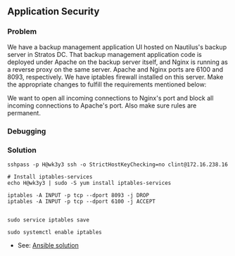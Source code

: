 ## Application Security

### Problem

We have a backup management application UI hosted on Nautilus's backup server in Stratos DC. That backup management application code is deployed under Apache on the backup server itself, and Nginx is running as a reverse proxy on the same server. Apache and Nginx ports are 6100 and 8093, respectively. We have iptables firewall installed on this server. Make the appropriate changes to fulfill the requirements mentioned below:

We want to open all incoming connections to Nginx's port and block all incoming connections to Apache's port. Also make sure rules are permanent.

### Debugging

### Solution

```shell
sshpass -p H@wk3y3 ssh -o StrictHostKeyChecking=no clint@172.16.238.16

# Install iptables-services
echo H@wk3y3 | sudo -S yum install iptables-services

iptables -A INPUT -p tcp --dport 8093 -j DROP
iptables -A INPUT -p tcp --dport 6100 -j ACCEPT


sudo service iptables save

sudo systemctl enable iptables
```

- See: [Ansible solution](./solution.yaml)
